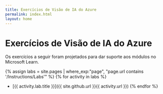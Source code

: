 ```yaml
---
title: Exercícios de Visão de IA do Azure
permalink: index.html
layout: home
---
```


# Exercícios de Visão de IA do Azure

Os exercícios a seguir foram projetados para dar suporte aos módulos no Microsoft Learn.


{% assign labs = site.pages | where_exp:"page", "page.url contains '/Instructions/Labs'" %} {% for activity in labs  %}
- [{{ activity.lab.title }}]({{ site.github.url }}{{ activity.url }}) {% endfor %}
